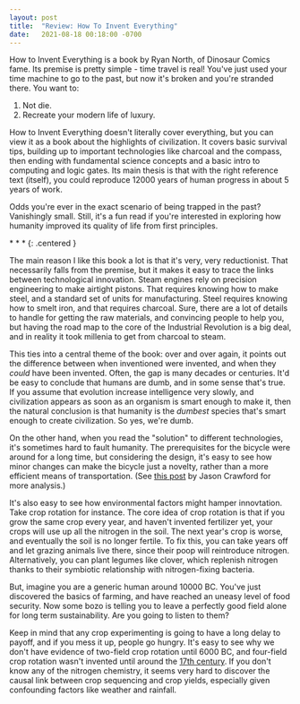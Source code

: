 ```yaml
---
layout: post
title:  "Review: How To Invent Everything"
date:   2021-08-18 00:18:00 -0700
---
```


How to Invent Everything is a book by Ryan North, of Dinosaur Comics fame. Its
premise is pretty simple - time travel is real! You've just used your time machine to go to the past,
but now it's broken and you're stranded there. You want to:

1. Not die.
2. Recreate your modern life of luxury.

How to Invent Everything doesn't literally cover everything, but you can view it as a book about
the highlights of civilization. It covers basic survival tips, building up to important technologies
like charcoal and the compass, then ending with fundamental science concepts and a basic intro to
computing and logic gates. Its main thesis is that with the right reference text (itself),
you could reproduce 12000 years of human progress in about 5 years of work.

Odds you're ever in the exact scenario of being trapped in the past? Vanishingly small. Still, it's
a fun read if you're interested in exploring how humanity improved its quality of life from first
principles.

\* \* \*
{: .centered }

The main reason I like this book a lot is that it's very, very reductionist. That necessarily falls from
the premise, but it makes it easy to trace the links between technological innovation. Steam engines
rely on precision engineering to make airtight pistons. That requires knowing how to make steel, and a standard set of
units for manufacturing. Steel requires knowing how to smelt iron, and that requires charcoal.
Sure, there are a lot of details to handle for getting the raw materials, and convincing people to
help you, but having the road map to the core of the Industrial Revolution is a big deal, and in reality
it took millenia to get from charcoal to steam.

This ties into a central theme of the book: over and over again, it points out the difference between
when inventioned were invented, and when they *could* have been invented. Often, the gap is many decades or
centuries. It'd be easy to conclude that humans are dumb, and in some sense that's true.
If you assume that evolution increase intelligence very slowly, and civilization appears as soon as an
organism is smart enough to make it,
then the natural conclusion is that humanity is the *dumbest* species that's smart enough to create civilization. So yes, we're dumb.

On the other hand, when you read the "solution" to different technologies, it's sometimes hard to fault
humanity. The prerequisites for the bicycle were around for a long time, but considering the design, it's
easy to see how minor changes can make the bicycle just a novelty, rather than a more efficient means of
transportation. (See [this post](https://rootsofprogress.org/why-did-we-wait-so-long-for-the-bicycle) by
Jason Crawford for more analysis.)

It's also easy to see how environmental factors might hamper innovtation.
Take crop rotation for instance. The core idea of crop rotation is that if you grow the same crop every
year, and haven't invented fertilizer yet, your crops
will use up all the nitrogen in the soil. The next year's crop is worse, and eventually the soil is no
longer fertile. To fix this, you can take years off and let grazing animals live there, since their
poop will reintroduce nitrogen. Alternatively, you can plant legumes like clover, which replenish nitrogen
thanks to their symbiotic relationship with nitrogen-fixing bacteria.

But, imagine you are a generic human around 10000 BC. You've just discovered the basics of farming, and
have reached an uneasy level of food security. Now some bozo is telling you to leave a perfectly good field alone
for long term sustainability. Are you going to listen to them?

Keep in mind that any crop experimenting is going to have a long delay to payoff, and if you mess it up,
people go hungry. It's easy to see why we don't have evidence of two-field crop rotation until 6000 BC,
and four-field crop rotation wasn't invented until around the [17th century](https://en.wikipedia.org/wiki/British_Agricultural_Revolution).
If you don't know any of the nitrogen chemistry, it seems very hard to discover the causal link between
crop sequencing and crop yields, especially given confounding factors like weather and rainfall.
